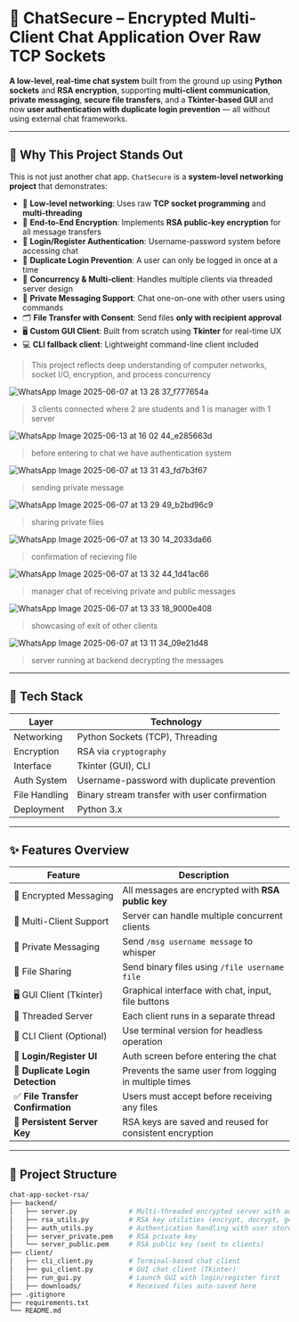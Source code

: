 # 🔐 ChatSecure – Encrypted Multi-Client Chat Application Over Raw TCP Sockets

**A low-level, real-time chat system** built from the ground up using **Python sockets** and **RSA encryption**, supporting **multi-client communication**, **private messaging**, **secure file transfers**, and a **Tkinter-based GUI** and now **user authentication with duplicate login prevention** — all without using external chat frameworks.



---

## 🧠 Why This Project Stands Out

This is not just another chat app. `ChatSecure` is a **system-level networking project** that demonstrates:

- 📡 **Low-level networking**: Uses raw **TCP socket programming** and **multi-threading**
- 🔐 **End-to-End Encryption**: Implements **RSA public-key encryption** for all message transfers
- 🔐 **Login/Register Authentication**: Username-password system before accessing chat
- 🚫 **Duplicate Login Prevention**: A user can only be logged in once at a time
- 🧵 **Concurrency & Multi-client**: Handles multiple clients via threaded server design
- 💬 **Private Messaging Support**: Chat one-on-one with other users using commands
- 🗂️ **File Transfer with Consent**: Send files **only with recipient approval**
- 🖥️ **Custom GUI Client**: Built from scratch using **Tkinter** for real-time UX
- 💻 **CLI fallback client**: Lightweight command-line client included

> This project reflects deep understanding of computer networks, socket I/O, encryption, and process concurrency

![WhatsApp Image 2025-06-07 at 13 28 37_f777654a](https://github.com/user-attachments/assets/74ae4dd7-b891-42a6-b54e-d95328b8968f)
>3 clients connected where 2 are students and 1 is manager with 1 server

![WhatsApp Image 2025-06-13 at 16 02 44_e285663d](https://github.com/user-attachments/assets/a1db20cb-76e6-4263-b0d2-70a55374aca2)
>before entering to chat we have authentication system

![WhatsApp Image 2025-06-07 at 13 31 43_fd7b3f67](https://github.com/user-attachments/assets/af500323-d738-4e67-b091-0be62fc4b0d1)
>sending private message

![WhatsApp Image 2025-06-07 at 13 29 49_b2bd96c9](https://github.com/user-attachments/assets/06053978-a672-4070-ad41-f0b91b15fb80)
>sharing private files

![WhatsApp Image 2025-06-07 at 13 30 14_2033da66](https://github.com/user-attachments/assets/6e204601-30bd-4e63-b5dd-aca8edf8d500)
>confirmation of recieving file

![WhatsApp Image 2025-06-07 at 13 32 44_1d41ac66](https://github.com/user-attachments/assets/7e0f3cb2-b094-483c-a661-8085de494e96)
>manager chat of receiving private and public messages


![WhatsApp Image 2025-06-07 at 13 33 18_9000e408](https://github.com/user-attachments/assets/63164801-8a43-4a6a-8084-1014d60a419f)
>showcasing of exit of other clients

![WhatsApp Image 2025-06-07 at 13 11 34_09e21d48](https://github.com/user-attachments/assets/e75db05d-eeca-4d72-8756-66940b9919a4)
>server running at backend decrypting the messages

---

## 🧰 Tech Stack

| Layer       | Technology |
|-------------|------------|
| Networking  | Python Sockets (TCP), Threading |
| Encryption  | RSA via `cryptography` |
| Interface   | Tkinter (GUI), CLI |
| Auth System   | Username-password with duplicate prevention |
| File Handling | Binary stream transfer with user confirmation |
| Deployment  | Python 3.x |

---

## ✨ Features Overview

| Feature                | Description |
|------------------------|-------------|
| 🔐 Encrypted Messaging | All messages are encrypted with **RSA public key** |
| 👥 Multi-Client Support | Server can handle multiple concurrent clients |
| 💬 Private Messaging   | Send `/msg username message` to whisper |
| 📁 File Sharing        | Send binary files using `/file username file` |
| 🖥️ GUI Client (Tkinter)| Graphical interface with chat, input, file buttons |
| 🧵 Threaded Server     | Each client runs in a separate thread |
| 🧪 CLI Client (Optional)| Use terminal version for headless operation |
| 👤 **Login/Register UI**         | Auth screen before entering the chat |
| 🚫 **Duplicate Login Detection** | Prevents the same user from logging in multiple times |
| ✅ **File Transfer Confirmation**| Users must accept before receiving any files |
| 📜 **Persistent Server Key**     | RSA keys are saved and reused for consistent encryption |


---



## 🚀 Project Structure
```bash
chat-app-socket-rsa/
├── backend/
│   ├── server.py             # Multi-threaded encrypted server with auth + file routing
│   ├── rsa_utils.py          # RSA key utilities (encrypt, decrypt, generate)
│   ├── auth_utils.py         # Authentication handling with user store
│   ├── server_private.pem    # RSA private key
│   └── server_public.pem     # RSA public key (sent to clients)
├── client/
│   ├── cli_client.py         # Terminal-based chat client
│   ├── gui_client.py         # GUI chat client (Tkinter)
│   ├── run_gui.py            # Launch GUI with login/register first
│   ├── downloads/            # Received files auto-saved here
├── .gitignore
├── requirements.txt
└── README.md
